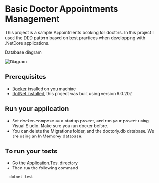 ﻿# Basic Doctor Appointments Management

This project is a sample Appointments booking for doctors. In this project I used the DDD pattern based on best practices when developping with .NetCore applications.

Database diagram

![Diagram](https://i.imgur.com/FcDinhO.jpg)

## Prerequisites
 * [Docker](https://www.docker.com/products/docker-desktop/) insalled on you machine
 * [DotNet installed](https://dotnet.microsoft.com/en-us/download), this project was built using version 6.0.202

## Run your application
 * Set docker-compose as a startup project, and run your project using Visual Studio. Make sure you run docker before.
 * You can delete the Migrations folder, and the doctorly.db database. We are using an In Memorey database.


## To run your tests
  * Go the Application.Test directory
  * Then run the following command

  ```
  	dotnet test
  ```

